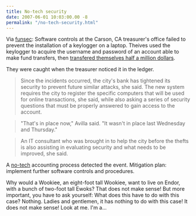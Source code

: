 ```yaml
---
title: No-tech security
date: 2007-06-01 10:03:00.00 -8
permalink: "/no-tech-security.html"
---
```

Via [funsec](https://linuxbox.org/cgi-bin/mailman/listinfo/funsec): Software controls at the Carson, CA treasurer's office failed to prevent the installation of a keylogger on a laptop. Theives used the keylogger to acquire the username and password of an account able to make fund transfers, then [transfered themselves half a million dollars](http://www.computerworld.com/action/article.do?command=viewArticleBasic&articleId=9022498).

They were caught when the treasurer noticed it in the ledger.

> Since the incidents occurred, the city's bank has tightened its security to prevent future similar attacks, she said. The new system requires the city to register the specific computers that will be used for online transactions, she said, while also asking a series of security questions that must be properly answered to gain access to the account.

>

> "That's in place now," Avilla said. "It wasn't in place last Wednesday and Thursday."

>

> An IT consultant who was brought in to help the city before the thefts is also assisting in evaluating security and what needs to be improved, she said.

A [no-tech](http://johnny.ihackstuff.com/downloads/task,doc_details&Itemid=/gid,38/) accounting process detected the event. Mitigation plan: implement further software controls and procedures.

Why would a Wookiee, an eight-foot tall Wookiee, want to live on Endor, with a bunch of two-foot tall Ewoks? That does not make sense! But more important, you have to ask yourself: What does this have to do with this case? Nothing. Ladies and gentlemen, it has nothing to do with this case! It does not make sense! Look at me. I'm a…